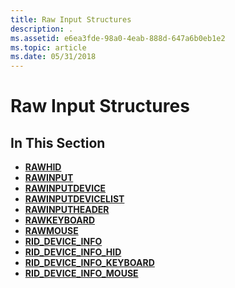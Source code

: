 ```yaml
---
title: Raw Input Structures
description: .
ms.assetid: e6ea3fde-98a0-4eab-888d-647a6b0eb1e2
ms.topic: article
ms.date: 05/31/2018
---
```


# Raw Input Structures

## In This Section

-   [**RAWHID**](https://msdn.microsoft.com/library/ms645549(v=VS.85).aspx)
-   [**RAWINPUT**](https://msdn.microsoft.com/library/ms645562(v=VS.85).aspx)
-   [**RAWINPUTDEVICE**](https://msdn.microsoft.com/library/ms645565(v=VS.85).aspx)
-   [**RAWINPUTDEVICELIST**](https://msdn.microsoft.com/library/ms645568(v=VS.85).aspx)
-   [**RAWINPUTHEADER**](https://msdn.microsoft.com/library/ms645571(v=VS.85).aspx)
-   [**RAWKEYBOARD**](https://msdn.microsoft.com/library/ms645575(v=VS.85).aspx)
-   [**RAWMOUSE**](https://msdn.microsoft.com/library/ms645578(v=VS.85).aspx)
-   [**RID\_DEVICE\_INFO**](https://msdn.microsoft.com/library/ms645581(v=VS.85).aspx)
-   [**RID\_DEVICE\_INFO\_HID**](https://msdn.microsoft.com/library/ms645584(v=VS.85).aspx)
-   [**RID\_DEVICE\_INFO\_KEYBOARD**](https://msdn.microsoft.com/library/ms645587(v=VS.85).aspx)
-   [**RID\_DEVICE\_INFO\_MOUSE**](https://msdn.microsoft.com/library/ms645589(v=VS.85).aspx)

 

 




